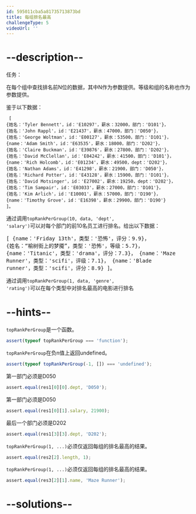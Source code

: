 ```yaml
---
id: 595011cba5a81735713873bd
title: 每组排名最高
challengeType: 5
videoUrl: ''
---
```


# --description--

任务：

在每个组中查找排名前N位的数据，其中N作为参数提供。等级和组的名称也作为参数提供。

鉴于以下数据：

```
 [
{姓名：'Tyler Bennett'，id：'E10297'，薪水：32000，部门：'D101'}，
{姓名：'John Rappl'，id：'E21437'，薪水：47000，部门：'D050'}，
{姓名：'George Woltman'，id：'E00127'，薪水：53500，部门：'D101'}，
{name：'Adam Smith'，id：'E63535'，薪水：18000，部门：'D202'}，
{姓名：'Claire Buckman'，id：'E39876'，薪水：27800，部门：'D202'}，
{姓名：'David McClellan'，id：'E04242'，薪水：41500，部门：'D101'}，
{name：'Rich Holcomb'，id：'E01234'，薪水：49500，dept：'D202'}，
{姓名：'Nathan Adams'，id：'E41298'，薪水：21900，部门：'D050'}，
{姓名：'Richard Potter'，id：'E43128'，薪水：15900，部门：'D101'}，
{姓名：'David Motsinger'，id：'E27002'，薪水：19250，dept：'D202'}，
{姓名：'Tim Sampair'，id：'E03033'，薪水：27000，部门：'D101'}，
{姓名：'Kim Arlich'，id：'E10001'，薪水：57000，部门：'D190'}，
{name：'Timothy Grove'，id：'E16398'，薪水：29900，部门：'D190'}
]。
```

</pre>通过调用<code>topRankPerGroup(10, data, 'dept', 'salary')</code>可以对每个部门的前10名员工进行排名。给出以下数据： <pre> [
  {name：'Friday 13th'，类型：'恐怖'，评分：9.9}，
  {姓名：“榆树街上的梦魇”，类型：'恐怖'，等级：5.7}，
  {name：'Titanic'，类型：'drama'，评分：7.3}，
  {name：'Maze Runner'，类型：'scifi'，评级：7.1}，
  {name：'Blade runner'，类型：'scifi'，评分：8.9}
]。
</pre>通过调用<code>topRankPerGroup(1, data, 'genre', 'rating')</code>可以在每个类型中对排名最高的电影进行排名

# --hints--

`topRankPerGroup`是一个函数。

```js
assert(typeof topRankPerGroup === 'function');
```

`topRankPerGroup`在负n值上返回undefined。

```js
assert(typeof topRankPerGroup(-1, []) === 'undefined');
```

第一部门必须​​是D050

```js
assert.equal(res1[0][0].dept, 'D050');
```

第一部门必须​​是D050

```js
assert.equal(res1[0][1].salary, 21900);
```

最后一个部门必须是D202

```js
assert.equal(res1[3][3].dept, 'D202');
```

`topRankPerGroup(1, ...)`必须仅返回每组的排名最高的结果。

```js
assert.equal(res2[2].length, 1);
```

`topRankPerGroup(1, ...)`必须仅返回每组的排名最高的结果。

```js
assert.equal(res3[2][1].name, 'Maze Runner');
```

# --solutions--

